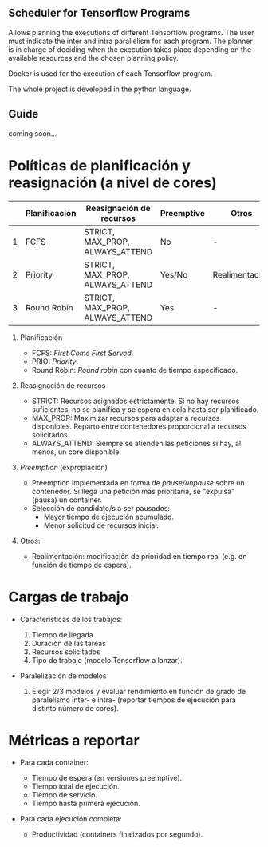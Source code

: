## Scheduler for Tensorflow Programs

Allows planning the executions of different Tensorflow programs. The user must indicate the inter and intra parallelism for each program. The planner is in charge of deciding when the execution takes place depending on the available resources and the chosen planning policy.

Docker is used for the execution of each Tensorflow program.

The whole project is developed in the python language.

## Guide

coming soon...

# Políticas de planificación y reasignación (a nivel de cores)

|   | Planificación | Reasignación de recursos | Preemptive | Otros |
|---|---------------|--------------------------|------------|-------|
| 1 | FCFS          | STRICT, MAX_PROP, ALWAYS_ATTEND |    No      | - |
| 2 | Priority      | STRICT, MAX_PROP, ALWAYS_ATTEND |    Yes/No  | Realimentación |
| 3 | Round Robin   | STRICT, MAX_PROP, ALWAYS_ATTEND |    Yes     | - |

1. Planificación

    * FCFS: *First Come First Served*.
    * PRIO: *Priority*.
    * Round Robin: *Round robin* con cuanto de tiempo especificado.

2. Reasignación de recursos

    * STRICT: Recursos asignados estrictamente. Si no hay recursos suficientes, no se planifica y se espera en cola hasta ser planificado.
    * MAX_PROP: Maximizar recursos para adaptar a recursos disponibles. Reparto entre contenedores proporcional a recursos solicitados. 
    * ALWAYS_ATTEND: Siempre se atienden las peticiones si hay, al menos, un core disponible. 

3. *Preemption* (expropiación)

    * Preemption implementada en forma de *pause/unpause* sobre un contenedor. Si llega una petición más prioritaria, se "expulsa" (pausa) un container. 
    * Selección de candidato/s a ser pausados:
        * Mayor tiempo de ejecución acumulado.
        * Menor solicitud de recursos inicial.

4. Otros:

    * Realimentación: modificación de prioridad en tiempo real (e.g. en función de tiempo de espera).

# Cargas de trabajo

* Características de los trabajos:

    1. Tiempo de llegada
    2. Duración de las tareas
    3. Recursos solicitados
    4. Tipo de trabajo (modelo Tensorflow a lanzar).

* Paralelización de modelos

    1. Elegir 2/3 modelos y evaluar rendimiento en función de grado de paralelismo inter- e intra- (reportar tiempos de ejecución para distinto número de cores).

# Métricas a reportar

* Para cada container:
    - Tiempo de espera (en versiones preemptive).
    - Tiempo total de ejecución.
    - Tiempo de servicio.
    - Tiempo hasta primera ejecución.

* Para cada ejecución completa:
    - Productividad (containers finalizados por segundo).


